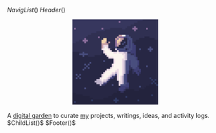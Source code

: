 $NavigList()$
$Header()$
<figure style="text-align: center; width:97%;margin-left: auto;margin-right: auto;">
<img style="width:200px;" src="/links/images/kosmoknot.webp"></img>
</figure>
<div class="index_text">
A <a href="https://joelhooks.com/digital-garden">digital garden</a> to curate <a href="/site/about.html">my</a> projects, writings, ideas, and activity logs.
</div>
$ChildList()$
$Footer()$
